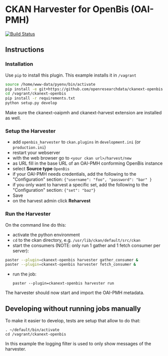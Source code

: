# CKAN Harvester for OpenBis (OAI-PMH)

[![Build Status](https://travis-ci.org/openresearchdata/ckanext-openbis.svg?branch=master)](https://travis-ci.org/openresearchdata/ckanext-openbis)

## Instructions

### Installation

Use `pip` to install this plugin. This example installs it in `/vagrant`

```bash
source /home/www-data/pyenv/bin/activate
pip install -e git+https://github.com/openresearchdata/ckanext-openbis.git#egg=ckanext-openbis --src /vagrant
cd /vagrant/ckanext-openbis
pip install -r requirements.txt
python setup.py develop
```

Make sure the ckanext-oaipmh and ckanext-harvest extension are installed as well.

### Setup the Harvester

- add `openbis_harvester` to `ckan.plugins` in `development.ini` (or `production.ini`)
- restart your webserver
- with the web browser go to `<your ckan url>/harvest/new`
- as URL fill in the base URL of an OAI-PMH conforming OpenBis instance
- select **Source type** `OpenBis`
- if your OAI-PMH needs credentials, add the following to the "Configuration" section: `{"username": "foo", "password": "bar" } `
- if you only want to harvest a specific set, add the following to the "Configuration" section: `{"set": "baz"} `
- Save
- on the harvest admin click **Reharvest**

### Run the Harvester

On the command line do this:

- activate the python environment
- `cd` to the ckan directory, e.g. `/usr/lib/ckan/default/src/ckan`
- start the consumers (NOTE: only run 1 gather and 1 fetch consumer per server):

```bash
paster --plugin=ckanext-openbis harvester gather_consumer &
paster --plugin=ckanext-openbis harvester fetch_consumer &
```

- run the job:

    `paster --plugin=ckanext-openbis harvester run`

The harvester should now start and import the OAI-PMH metadata.

## Developing without running jobs manually

To make it easier to develop, tests are setup that allow to do that:

    . ~/default/bin/activate
    cd /vagrant/ckanext-openbis

In this example the logging filter is used to only show messages of the harvester.
